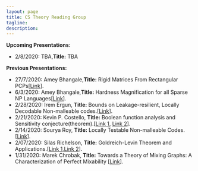 ```yaml
---
layout: page
title: CS Theory Reading Group 
tagline: 
description: 
---
```

**Upcoming Presentations:**  
* 2/8/2020: TBA,**Title:** TBA

**Previous Presentations:**
* 27/7/2020: Amey Bhangale,**Title:** Rigid Matrices From Rectangular PCPs[[Link](https://eccc.weizmann.ac.il/report/2020/075/)].  
* 6/3/2020: Amey Bhangale,**Title:** Hardness Magnification for all Sparse NP Languages[[Link](https://eccc.weizmann.ac.il/report/2019/118/)].  
* 2/28/2020: Irem Ergun, **Title:** Bounds on Leakage-resilient, Locally Decodable Non-malleable codes.[[Link](https://eprint.iacr.org/2017/015)].  
* 2/21/2020: Kevin P. Costello, **Title:** Boolean function analysis and Sensitivity conjecture(theorem).[[Link 1](https://arxiv.org/abs/1907.00847), [Link 2](https://www.cs.stanford.edu/~knuth/papers/huang.pdf)].   
* 2/14/2020: Sourya Roy, **Title:** Locally Testable Non-malleable Codes.[[Link](https://eccc.weizmann.ac.il/report/2019/117/)].  
* 2/07/2020: Silas Richelson, **Title:** Goldreich-Levin Theorem and Applications.[[Link 1](https://theory.stanford.edu/~trevisan/cs276/lecture12.pdf),[Link 2](https://eprint.iacr.org/2019/1195)].  
* 1/31/2020: Marek Chrobak, **Title:** Towards a Theory of Mixing Graphs: A Characterization of Perfect Mixability [[Link](https://arxiv.org/pdf/1806.08875.pdf)]. 

